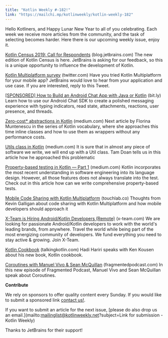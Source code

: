 ```yaml
---
title: "Kotlin Weekly #-182!"
link: "https://mailchi.mp/kotlinweekly/kotlin-weekly-182"
---
```

Hello Kotliners, and Happy Lunar New Year to all of you celebrating. Each week we receive more articles from the community, and the task of selecting becomes harder. Here there is our upcoming weekly issue, enjoy it.

[Kotlin Census 2019: Call for Respondents](https://blog.jetbrains.com/kotlin/) (blog.jetbrains.com)
The new edition of Kotlin Census is here. JetBrains is asking for our feedback, so this is a unique opportunity to influence the development of Kotlin.

[Kotlin Multiplatform survey](https://twitter.com/kotlin/status/1219575319327334400) (twitter.com)
Have you tried Kotlin Multiplatform for your mobile app? JetBrains would love to hear from your application and use case. If you are interested, reply to this Tweet.

[[SPONSORED] How to Build an Android Chat App with Java or Kotlin](http://bit.ly/2Sxs8gK) (bit.ly)
Learn how to use our Android Chat SDK to create a polished messaging experience with typing indicators, read state, attachments, reactions, user presence, and threads.

[Zero-cost* abstractions in Kotlin](https://medium.com/androiddevelopers/zero-cost-abstractions-in-kotlin-19b953f3a936) (medium.com)
Next article by Florina Muntenescu in the series of Kotlin vocabulary, where she approaches this time inline classes and how to use them as wrappers without any performance costs.

[Utils class in Kotlin](https://medium.com/@nhoxbypass/utils-class-in-kotlin-387a09b8d495) (medium.com)
It is sure that in almost any piece of software we write, we will end up with a Util class. Tam Doan tells us in this article how he approached this problematic

[Property-based testing in Kotlin — Part 1](https://medium.com/default-to-open/property-based-testing-in-kotlin-part-1-56929927b8b8) (medium.com)
Kotlin incorporates the most recent understanding in software engineering into its language design. However, all those features does not always translate into the test. Check out in this article how can we write comprehensive property-based tests.

[Mobile Code Sharing with Kotlin Multiplatform](https://touchlab.co/mobile-code-sharing-with-kotlin-multiplatform/) (touchlab.co)
Thoughts from Kevin Galligan about code sharing with Kotlin Multiplatform and how mobile developers should approach it

[X-Team is Hiring Android/Kotlin Developers (Remote)](https://x-team.com/remote-android-developer-jobs/?utm_source=kotlinweekly&utm_medium=email-ad) (x-team.com)
We are looking for passionate Android/Kotlin developers to work with the world's leading brands, from anywhere. Travel the world while being part of the most energizing community of developers. We fund everything you need to stay active & growing. Join X-Team.

[Kotlin Cookbook](https://talkingkotlin.com/kotlin-cookbook/) (talkingkotlin.com)
Hadi Hariri speaks with Ken Kousen about his new book, Kotlin cookbook.

[Coroutines with Manuel Vivo & Sean McQuillan](https://fragmentedpodcast.com/episodes/187/) (fragmentedpodcast.com)
In this new episode of Fragmented Podcast, Manuel Vivo and Sean McQuillan speak about Coroutines.

**Contribute**

We rely on sponsors to offer quality content every Sunday. If you would like to submit a sponsored link [contact us!](mailto:mailinglist@kotlinweekly.net?subject=Sponsoring%20for%20Kotlin%20Weekly).

If you want to submit an article for the next issue, [please do also drop us an email.](mailto:mailinglist@kotlinweekly.net?subject=Link for submission - Kotlin Weekly)

Thanks to JetBrains for their support!